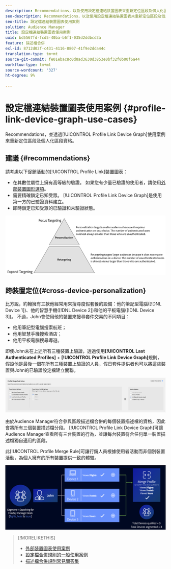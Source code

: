 ```yaml
---
description: Recommendations，以及使用設定檔連結裝置圖表來重新定位區段及個人化區段資格的使用案例。
seo-description: Recommendations，以及使用設定檔連結裝置圖表來重新定位區段及個人化區段資格的使用案例。
seo-title: 設定檔連結裝置圖表使用案例
solution: Audience Manager
title: 設定檔連結裝置圖表使用案例
uuid: bd5567fd-fcd5-40ba-b6f1-035d2ddbcd3a
feature: 描述檔合併
exl-id: 8712d02f-c431-4116-8807-41f9e2dda44c
translation-type: tm+mt
source-git-commit: fe01ebac8c0d0ad3630d3853e0bf32f0b00f6a44
workflow-type: tm+mt
source-wordcount: '327'
ht-degree: 9%

---
```


# 設定檔連結裝置圖表使用案例 {#profile-link-device-graph-use-cases}

Recommendations，並透過[!UICONTROL Profile Link Device Graph]使用案例來重新定位區段及個人化區段資格。

## 建議 {#recommendations}

請考慮以下促銷活動的[!UICONTROL Profile Link]裝置圖表：

* 在其數位屬性上擁有高等級的驗證。 如果您有少量已驗證的使用者，請使用[外部裝置圖形選項](merge-rule-definitions.md#device-options)。
* 需要精確鎖定已知受眾。 [!UICONTROL Profile Link Device Graph]是使用第一方的已驗證資料建立。
* 即時鎖定已知受眾的已驗證和未驗證狀態。

![](assets/merge-rule-triangle2.png)

## 跨裝置定位{#cross-device-personalization}

比方說，約翰擁有三款他經常用來搜尋度假套餐的設備：他的筆記型電腦([!DNL Device 1])、他的智慧手機([!DNL Device 2])和他的平板電腦([!DNL Device 3])。 不過，John會使用他的裝置來搜尋套件交易的不同項目：

* 他用筆記型電腦搜索航班；
* 他用智慧手機搜索酒店；
* 他用平板電腦搜尋導遊。

即使John未在上述所有三種裝置上驗證，透過使用&#x200B;**[!UICONTROL Last Authenticated Profiles]** + **[!UICONTROL Profile Link Device Graph]**&#x200B;規則，假設他是最後一個在所有三種裝置上驗證的人員，假日套件提供者也可以將這些裝置與John的已驗證設定檔建立關聯。

![最後設備圖](assets/last-device-graph.png)

由於Audience Manager符合參與區段描述檔合併的每個裝置描述檔的資格，因此會將所有三個裝置描述檔分段。 [!UICONTROL Profile Link Device Graph]可讓Audience Manager查看所有三台裝置的行為，並讓每台裝置符合任何單一裝置描述檔獨自適用的區段。

此[!UICONTROL Profile Merge Rule]可讓行銷人員根據使用者活動而非個別裝置活動，為個人擁有的所有裝置提供一致的體驗。

![跨裝置個人化](assets/cross-device-personalization.png)

>[!MORELIKETHIS]
>
>* [外部裝置圖表使用案例](external-graph-use-cases.md)
>* [設定檔合併規則的一般使用案例](merge-rule-targeting-options.md)
>* [描述檔合併規則常見問答集](../../faq/faq-profile-merge.md)

